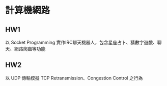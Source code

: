 # 計算機網路

## HW1
以 Socket Programming 實作IRC聊天機器人，包含星座占卜、猜數字遊戲、聊天、網路爬蟲等功能

## HW2
以 UDP 傳輸模擬 TCP Retransmission、Congestion Control 之行為

